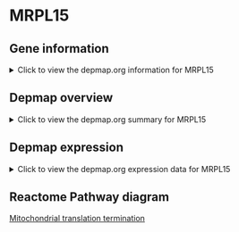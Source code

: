 <h1>MRPL15</h1>

<h2>Gene information</h2>
<details>
  <summary>Click to view the depmap.org information for MRPL15</summary>
  <iframe src="https://depmap.org/portal/gene/MRPL15?tab=about" style="border:none;width:100%;height:800px"></iframe>
</details>

<h2>Depmap overview</h2>
<details>
  <summary>Click to view the depmap.org summary for MRPL15</summary>
  <iframe src="https://depmap.org/portal/gene/MRPL15?tab=overview" style="border:none;width:100%;height:800px"></iframe>
</details>

<h2>Depmap expression</h2>
<details>
  <summary>Click to view the depmap.org expression data for MRPL15</summary>
  <iframe src="https://depmap.org/portal/gene/MRPL15?tab=characterization" style="border:none;width:100%;height:800px"></iframe>
</details>



<h2>Reactome Pathway diagram</h2>
<a href="https://reactome.org/PathwayBrowser/#/R-HSA-5419276" target="_BLANK">Mitochondrial translation termination</a>



